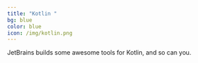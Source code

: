 ```yaml
---
title: "Kotlin "
bg: blue
color: blue
icon: /img/kotlin.png
---
```


JetBrains builds some awesome tools for Kotlin, and so can you.